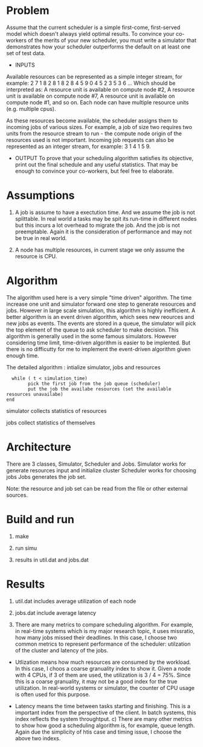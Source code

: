 Problem 
=============== 

 Assume that the current scheduler is a simple first-come,
first-served model which doesn't always yield optimal results. To
convince your co-workers of the merits of your new scheduler, you must
write a simulator that demonstrates how your scheduler outperforms the
default on at least one set of test data.

* INPUTS

Available resources can be represented as a simple integer stream, for example:
2 7 1 8 2 8 1 8 2 8 4 5 9 0 4 5 2 3 5 3 6 ...
Which should be interpreted as:
A resource unit is available on compute node #2,
A resource unit is available on compute node #7,
A resource unit is available on compute node #1,
and so on. Each node can have multiple resource units (e.g. multiple cpus).

As these resources become available, the scheduler assigns them to
incoming jobs of various sizes. For example, a job of size two
requires two units from the resource stream to run - the compute node
origin of the resources used is not important. Incoming job requests
can also be represented as an integer stream, for example: 3 1 4 1 5
9.

* OUTPUT
To prove that your scheduling algorithm satisfies its
objective, print out the final schedule and any useful
statistics. That may be enough to convince your co-workers, but feel
free to elaborate.

Assumptions 
=============== 

1.  A job is assume to have a exectution time. And we assume the job is
not splittable. In real world a tasks may be spit its run-time in
different nodes but this incurs a lot overhead to migrate the job. And
the job is not preemptable. Again it is the consideration of
performance and may not be true in real world.

2. A node has multiple resources, in current stage we only assume the
resource is CPU.
 

Algorithm 
=============== 

The algorithm used here is a very simple "time driven" algorithm. The
time increase one unit and simulator forward one step to generate
resources and jobs. However in large scale simulation, this algorithm
is highly inefficient. A better algorithm is an event driven
algorithm, which sees new reources and new jobs as events. The events
are stored in a queue, the simulator will pick the top element of the
queue to ask scheduler to make decision. This algorithm is generally
used in the some famous simulators. However considering time limit,
time-driven algorithm is easier to be implented. But there is no
difficutty for me to implement the event-driven algorithm given enough
time.

The detailed algorithm :
intialize simulator, jobs and resources

	  while ( t < simulation_time) 
      	  	pick the first job from the job queue (scheduler)
      	  	put the job the availabe resources (set the available resources unavailabe)
	end

simulator collects statistics of resources

jobs collect statistics of themselves


Architecture
===============

There are 3 classes, Simulator, Scheduler and Jobs.
Simulator works for generate resources input and initialize cluster
Scheduler works for choosing jobs
Jobs generates the job set.

Note: the resource and job set can be read from the file or other external sources. 

Build and run
===============
1.  make

2.  run simu

3.  results in util.dat and jobs.dat


Results 
=============== 

1.  util.dat includes average utilization of
each node 

2.  jobs.dat include average latency 

3.  There are many metrics to compare scheduling algorithm. For
example, in real-time systems which is my major research topic, it
uses missratio, how many jobs missed their deadlines. In this case, I
choose two common metrics to represent performance of the scheduler:
utilzation of the cluster and latency of the jobs.

* Utlization means how much resources are consumed by the
workload. In this case, I choos a coarse granuality index to show
it. Given a node with 4 CPUs, if 3 of them are used, the utilization
is 3 / 4 = 75%. Since this is a coarse granuality, it may not be a
good index for the true utilization. In real-world systems or
simulator, the counter of CPU usage is often used for this purpose.

* Latency means the time between tasks starting and finishing. This
is a important index from the perspective of the client. In batch
systems, this index reflects the system throughtput.  c) There are
many other metrics to show how good a scheduling algorithm is, for
example, queue length. Again due the simplicity of htis case and
timing issue, I choose the above two indexs.

